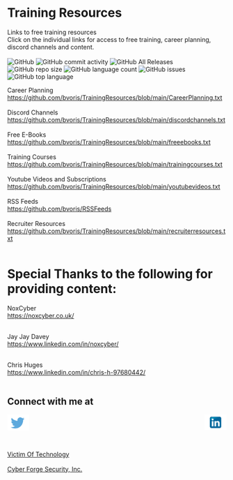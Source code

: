 # Training Resources
Links to free training resources<BR />
Click on the individual links for access to free training, career planning, discord channels and content.<BR /><BR />
<img alt="GitHub" src="https://img.shields.io/github/license/bvoris/TrainingResources">
<img alt="GitHub commit activity" src="https://img.shields.io/github/commit-activity/m/bvoris/TrainingResources">
<img alt="GitHub All Releases" src="https://img.shields.io/github/downloads/bvoris/TrainingResources/total">
<img alt="GitHub repo size" src="https://img.shields.io/github/repo-size/bvoris/TrainingResources">
<img alt="GitHub language count" src="https://img.shields.io/github/languages/count/bvoris/TrainingResources">
<img alt="GitHub issues" src="https://img.shields.io/github/issues/bvoris/TrainingResources">
<img alt="GitHub top language" src="https://img.shields.io/github/languages/top/bvoris/TrainingResources">
 

Career Planning<BR />
https://github.com/bvoris/TrainingResources/blob/main/CareerPlanning.txt<BR /><BR />
Discord Channels<BR />
https://github.com/bvoris/TrainingResources/blob/main/discordchannels.txt<BR /><BR />
Free E-Books<BR />
https://github.com/bvoris/TrainingResources/blob/main/freeebooks.txt<BR /><BR />
Training Courses<BR />
https://github.com/bvoris/TrainingResources/blob/main/trainingcourses.txt<BR /><BR />
Youtube Videos and Subscriptions<BR />
https://github.com/bvoris/TrainingResources/blob/main/youtubevideos.txt<BR /><BR />
RSS Feeds<BR />
https://github.com/bvoris/RSSFeeds<BR /><BR />
Recruiter Resources<BR />
https://github.com/bvoris/TrainingResources/blob/main/recruiterresources.txt<BR /><BR />

# Special Thanks to the following for providing content:<BR />
NoxCyber<BR />
https://noxcyber.co.uk/<BR /><BR />

Jay Jay Davey<BR />
https://www.linkedin.com/in/noxcyber/<BR /><BR />

Chris Huges<BR />
https://www.linkedin.com/in/chris-h-97680442/<BR /><BR />

## Connect with me at

<a href="https://twitter.com/HMInfoSecViking?ref_src=twsrc%5Etfw"><IMG SRC="https://github.com/bvoris/bvoris/blob/master/twitter.jpg" WIDTH=10% HEIGHT=10% ALIGN=LEFT></a>

<a href="https://www.linkedin.com/in/brad-voris" target="_blank"><IMG SRC="https://github.com/bvoris/bvoris/blob/master/linkedin.png" WIDTH=10% HEIGHT=4% ALIGN=RIGHT></a>

<BR /><BR />
<BR /><BR />

<A HREF="https://www.victimoftechnology.com">Victim Of Technology<A />
<BR /><BR />
<A HREF="https://www.cyberforgesecurity.com">Cyber Forge Security, Inc.<A />
<BR /><BR />
